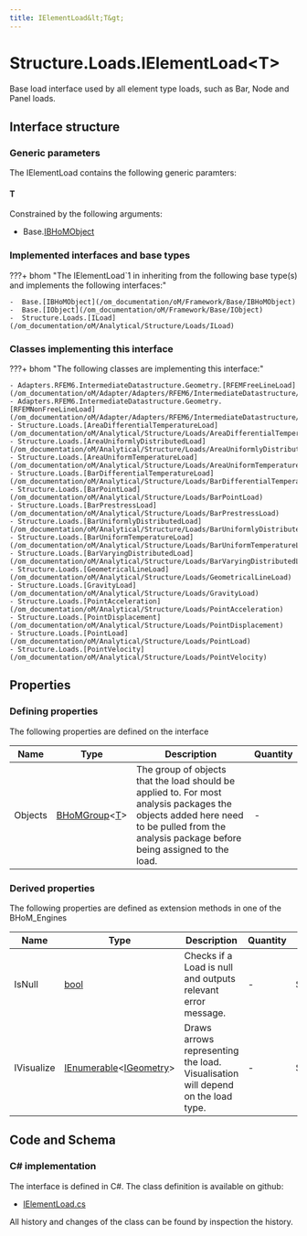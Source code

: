 ```yaml
---
title: IElementLoad&lt;T&gt;
---
```


# Structure.Loads.IElementLoad&lt;T&gt;

Base load interface used by all element type loads, such as Bar, Node and Panel loads.

## Interface structure

### Generic parameters

The IElementLoad contains the following generic paramters:

#### T

Constrained by the following arguments:

- Base.[IBHoMObject](/om_documentation/oM/Framework/Base/IBHoMObject)

### Implemented interfaces and base types

???+ bhom "The IElementLoad`1 in inheriting from the following base type(s) and implements the following interfaces:"

    -  Base.[IBHoMObject](/om_documentation/oM/Framework/Base/IBHoMObject)
    -  Base.[IObject](/om_documentation/oM/Framework/Base/IObject)
    -  Structure.Loads.[ILoad](/om_documentation/oM/Analytical/Structure/Loads/ILoad)


### Classes implementing this interface

???+ bhom "The following classes are implementing this interface:"

    - Adapters.RFEM6.IntermediateDatastructure.Geometry.[RFEMFreeLineLoad](/om_documentation/oM/Adapter/Adapters/RFEM6/IntermediateDatastructure/Geometry/RFEMFreeLineLoad)
    - Adapters.RFEM6.IntermediateDatastructure.Geometry.[RFEMNonFreeLineLoad](/om_documentation/oM/Adapter/Adapters/RFEM6/IntermediateDatastructure/Geometry/RFEMNonFreeLineLoad)
    - Structure.Loads.[AreaDifferentialTemperatureLoad](/om_documentation/oM/Analytical/Structure/Loads/AreaDifferentialTemperatureLoad)
    - Structure.Loads.[AreaUniformlyDistributedLoad](/om_documentation/oM/Analytical/Structure/Loads/AreaUniformlyDistributedLoad)
    - Structure.Loads.[AreaUniformTemperatureLoad](/om_documentation/oM/Analytical/Structure/Loads/AreaUniformTemperatureLoad)
    - Structure.Loads.[BarDifferentialTemperatureLoad](/om_documentation/oM/Analytical/Structure/Loads/BarDifferentialTemperatureLoad)
    - Structure.Loads.[BarPointLoad](/om_documentation/oM/Analytical/Structure/Loads/BarPointLoad)
    - Structure.Loads.[BarPrestressLoad](/om_documentation/oM/Analytical/Structure/Loads/BarPrestressLoad)
    - Structure.Loads.[BarUniformlyDistributedLoad](/om_documentation/oM/Analytical/Structure/Loads/BarUniformlyDistributedLoad)
    - Structure.Loads.[BarUniformTemperatureLoad](/om_documentation/oM/Analytical/Structure/Loads/BarUniformTemperatureLoad)
    - Structure.Loads.[BarVaryingDistributedLoad](/om_documentation/oM/Analytical/Structure/Loads/BarVaryingDistributedLoad)
    - Structure.Loads.[GeometricalLineLoad](/om_documentation/oM/Analytical/Structure/Loads/GeometricalLineLoad)
    - Structure.Loads.[GravityLoad](/om_documentation/oM/Analytical/Structure/Loads/GravityLoad)
    - Structure.Loads.[PointAcceleration](/om_documentation/oM/Analytical/Structure/Loads/PointAcceleration)
    - Structure.Loads.[PointDisplacement](/om_documentation/oM/Analytical/Structure/Loads/PointDisplacement)
    - Structure.Loads.[PointLoad](/om_documentation/oM/Analytical/Structure/Loads/PointLoad)
    - Structure.Loads.[PointVelocity](/om_documentation/oM/Analytical/Structure/Loads/PointVelocity)


## Properties



### Defining properties

The following properties are defined on the interface

| Name             | Type             | Description      | Quantity         |
|------------------|------------------|------------------|------------------|
| Objects | [BHoMGroup](/om_documentation/oM/Framework/Base/BHoMGroup%601)&lt;[T](#t)&gt; | The group of objects that the load should be applied to. For most analysis packages the objects added here need to be pulled from the analysis package before being assigned to the load. | - |


### Derived properties

The following properties are defined as extension methods in one of the BHoM_Engines

| Name             | Type             | Description      | Quantity         | Engine           |
|------------------|------------------|------------------|------------------|------------------|
| IsNull | [bool](https://learn.microsoft.com/en-us/dotnet/api/System.Boolean?view=netstandard-2.0) | Checks if a Load is null and outputs relevant error message. | - | Structure_Engine |
| IVisualize | [IEnumerable](https://learn.microsoft.com/en-us/dotnet/api/System.Collections.Generic.IEnumerable-1?view=netstandard-2.0)&lt;[IGeometry](/om_documentation/oM/Dimensional/Geometry/IGeometry)&gt; | Draws arrows representing the load. Visualisation will depend on the load type. | - | Structure_Engine |


## Code and Schema

### C# implementation

The interface is defined in C#. The class definition is available on github:

- [IElementLoad.cs](https://github.com/BHoM/BHoM/blob/develop/Structure_oM/Loads\IElementLoad.cs)

All history and changes of the class can be found by inspection the history.
